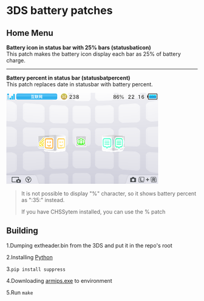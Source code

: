# 3DS battery patches
## Home Menu

**Battery icon in status bar with 25% bars (statusbaticon)**  
This patch makes the battery icon display each bar as 25% of battery charge.

<hr />

**Battery percent in status bar (statusbatpercent)**  
This patch replaces date in statusbar with battery percent.

![Preview](https://raw.githubusercontent.com/LittleFIve233/3ds-battery-patches/refs/heads/master/preview.png)

> It is not possible to display "%" character, so it shows battery percent as ":35:" instead.
> 
> If you have CHSSytem installed, you can use the % patch

## Building
1.Dumping extheader.bin from the 3DS and put it in the repo's root

2.Installing [Python](https://www.python.org/)

3.``pip install suppress``

4.Downloading [armips.exe](https://github.com/LittleFIve233/3ds-battery-patches/blob/master/armips.exe) to environment

5.Run ``make``
